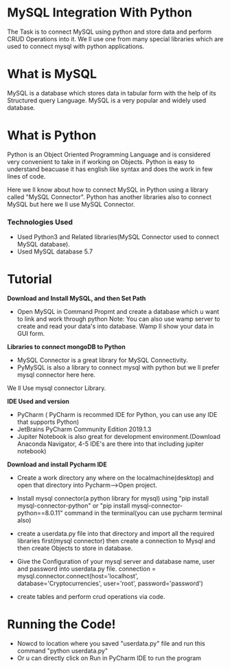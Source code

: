 # MySQL Integration With Python
The Task is to connect MySQL using python and store data and perform CRUD Operations into it. We ll use one from many special libraries which are used to connect mysql with python applications.

# What is MySQL
MySQL is a database which stores data in tabular form with the help of its Structured query Language. MySQL is a very popular and widely used database.

# What is Python
Python is an Object Oriented Programming Language and is considered very convenient to take in if working on Objects. Python is easy to understand beacuase it has english like syntax and does the work in few lines of code.

Here we ll know about how to connect MySQL in Python using a library called "MySQL Connector". Python has another libraries also to connect MySQL but here we ll use MySQL Connector.

### Technologies Used
+ Used Python3 and Related libraries(MySQL Connector used to connect MySQL database).
+ Used MySQL database 5.7

# Tutorial

**Download and Install MySQL, and then Set Path**

+ Open MySQL in Command Propmt and create a database which u want to link and work through python
Note: You can also use wamp server to create and read your data's into database. Wamp ll show your data in GUI form.


**Libraries to connect mongoDB to Python**
+ MySQL Connector is a great library for MySQL Connectivity.
+ PyMySQL is also a library to connect mysql  with python but we ll prefer mysql connector here here.

We ll Use mysql connector Library.

**IDE Used and version**
+ PyCharm ( PyCharm is recommed IDE for Python, you can use any IDE that supports Python)
+ JetBrains PyCharm Community Edition 2019.1.3
+ Jupiter Notebook is also great for development environment.(Download Anaconda Navigator, 4-5 IDE's are there into that including jupiter notebook)

**Download and install Pycharm IDE**

+ Create a work directory any where on the localmachine(desktop) and open that directory into Pycharm-->Open project.
+ Install mysql connector(a python library for mysql) using "pip install mysql-connector-python" or "pip install mysql-connector-            python==8.0.11" command in the terminal(you can use pycharm terminal also)
+ create a userdata.py file into that directory and import all the required libraries first(mysql connector) then create a connection to Mysql and then create Objects to store in database.

+ Give the Configuration of your mysql server and database name, user and password into userdata.py file. 
 connection = mysql.connector.connect(host='localhost',
                                         database='Cryptocurrencies',
                                         user='root',
                                         password='password')
+ create tables and perform crud operations via code.

# Running the Code!

+ Nowcd to location where
you saved "userdata.py" file and run this command "python userdata.py"
+ Or u can directly click on Run in PyCharm IDE to run the program
